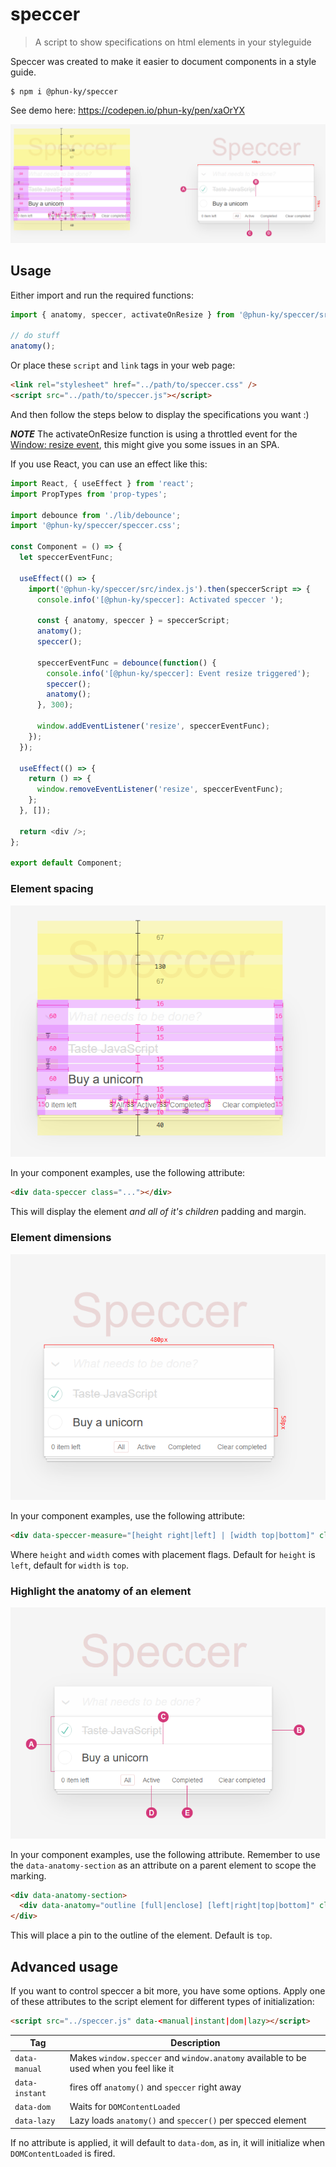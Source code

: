 # speccer

> A script to show specifications on html elements in your styleguide

Speccer was created to make it easier to document components in a style guide.

    $ npm i @phun-ky/speccer

See demo here: https://codepen.io/phun-ky/pen/xaOrYX

![Image of speccer](./speccer.png)

## Usage

Either import and run the required functions:

```javascript
import { anatomy, speccer, activateOnResize } from '@phun-ky/speccer/src/index.js';

// do stuff
anatomy();
```

Or place these `script` and `link` tags in your web page:

```html
<link rel="stylesheet" href="../path/to/speccer.css" />
<script src="../path/to/speccer.js"></script>
```

And then follow the steps below to display the specifications you want :)

**_NOTE_** The activateOnResize function is using a throttled event for the [Window: resize event](https://developer.mozilla.org/en-US/docs/Web/API/Window/resize_event), this might give you some issues in an SPA.

If you use React, you can use an effect like this:

```javascript
import React, { useEffect } from 'react';
import PropTypes from 'prop-types';

import debounce from './lib/debounce';
import '@phun-ky/speccer/speccer.css';

const Component = () => {
  let speccerEventFunc;

  useEffect(() => {
    import('@phun-ky/speccer/src/index.js').then(speccerScript => {
      console.info('[@phun-ky/speccer]: Activated speccer ');

      const { anatomy, speccer } = speccerScript;
      anatomy();
      speccer();

      speccerEventFunc = debounce(function() {
        console.info('[@phun-ky/speccer]: Event resize triggered');
        speccer();
        anatomy();
      }, 300);

      window.addEventListener('resize', speccerEventFunc);
    });
  });

  useEffect(() => {
    return () => {
      window.removeEventListener('resize', speccerEventFunc);
    };
  }, []);

  return <div />;
};

export default Component;
```

### Element spacing

![Image of speccer](./spacing.png)

In your component examples, use the following attribute:

```html
<div data-speccer class="..."></div>
```

This will display the element <em>and all of it's children</em> padding and margin.

### Element dimensions

![Image of speccer](./measure.png)

In your component examples, use the following attribute:

```html
<div data-speccer-measure="[height right|left] | [width top|bottom]" class="..."></div>
```

Where `height` and `width` comes with placement flags. Default for `height` is `left`, default for `width` is `top`.

### Highlight the anatomy of an element

![Image of speccer](./anatomy.png)

In your component examples, use the following attribute. Remember to use the `data-anatomy-section` as an attribute on a parent element to scope the marking.

```html
<div data-anatomy-section>
  <div data-anatomy="outline [full|enclose] [left|right|top|bottom]" class="..."></div>
</div>
```

This will place a pin to the outline of the element. Default is `top`.

## Advanced usage

If you want to control speccer a bit more, you have some options. Apply one of these attributes to the script element for different types of initialization:

```html
<script src="../speccer.js" data-<manual|instant|dom|lazy></script>
```

| Tag            | Description                                                                            |
| -------------- | -------------------------------------------------------------------------------------- |
| `data-manual`  | Makes `window.speccer` and `window.anatomy` available to be used when you feel like it |
| `data-instant` | fires off `anatomy()` and `speccer` right away                                         |
| `data-dom`     | Waits for `DOMContentLoaded`                                                           |
| `data-lazy`    | Lazy loads `anatomy()` and `speccer()` per specced element                             |

If no attribute is applied, it will default to `data-dom`, as in, it will initialize when `DOMContentLoaded` is fired.
